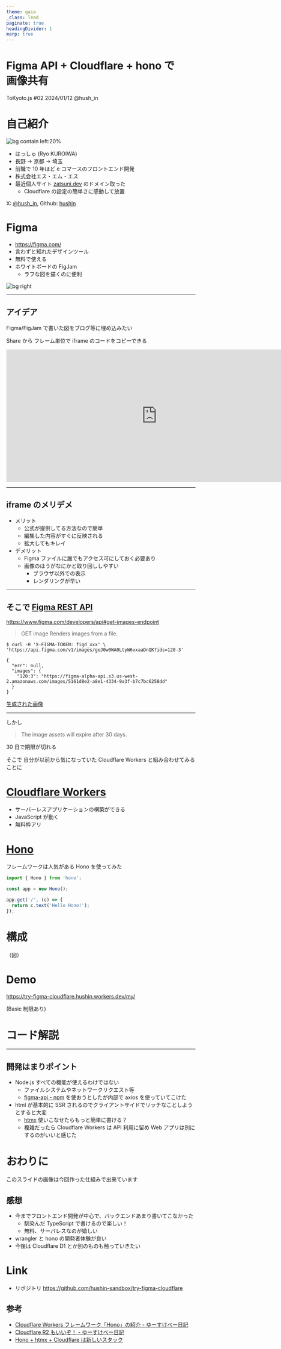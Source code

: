 ```yaml
---
theme: gaia
_class: lead
paginate: true
headingDivider: 1
marp: true
---
```


# Figma API + Cloudflare + hono で<br>画像共有

ToKyoto.js #02
2024/01/12
@hush_in

# 自己紹介

![bg contain left:20%](https://try-figma-cloudflare.hushin.workers.dev/c1a9eb84-3d99-4991-a08c-210bfe85a021.png)

- はっしゅ (Ryo KUROIWA)
- 長野 → 京都 → 埼玉
- 前職で 10 年ほど e コマースのフロントエンド開発
- 株式会社エス・エム・エス
- 最近個人サイト [zatsuni.dev](https://zatsuni.dev/) のドメイン取った
  - Cloudflare の設定の簡単さに感動して放置

X: [@hush_in](https://github.com/hushin), Github: [hushin](https://github.com/hushin)

# Figma

- https://figma.com/
- 言わずと知れたデザインツール
- 無料で使える
- ホワイトボードの FigJam
  - ラフな図を描くのに便利

![bg right](https://try-figma-cloudflare.hushin.workers.dev/19511fb0-e380-43b7-b5fe-53a780706c41.png)

---

## アイデア

Figma/FigJam で書いた図をブログ等に埋め込みたい

Share から フレーム単位で iframe のコードをコピーできる

<iframe style="border: 1px solid rgba(0, 0, 0, 0.1);" width="800" height="350" src="https://www.figma.com/embed?embed_host=share&url=https%3A%2F%2Fwww.figma.com%2Ffile%2FgeJ0w0WA0LtyW6vxaaDnQK%2FGoogle-Material-Design%3Ftype%3Ddesign%26node-id%3D120%253A3%26mode%3Ddesign%26t%3DnDLSEYeaTlt45wA2-1" allowfullscreen></iframe>

---

## iframe のメリデメ

- メリット
  - 公式が提供してる方法なので簡単
  - 編集した内容がすぐに反映される
  - 拡大してもキレイ
- デメリット
  - Figma ファイルに誰でもアクセス可にしておく必要あり
  - 画像のほうがなにかと取り回ししやすい
    - ブラウザ以外での表示
    - レンダリングが早い

---

## そこで [Figma REST API](https://www.figma.com/developers/api)

https://www.figma.com/developers/api#get-images-endpoint

> GET image
> Renders images from a file.

```
$ curl -H 'X-FIGMA-TOKEN: figd_xxx' \
'https://api.figma.com/v1/images/geJ0w0WA0LtyW6vxaaDnQK?ids=120-3'

{
  "err": null,
  "images": {
    "120:3": "https://figma-alpha-api.s3.us-west-2.amazonaws.com/images/5161d8e2-a8e1-4334-9a3f-b7c7bc6258dd"
  }
}
```

[生成された画像](https://figma-alpha-api.s3.us-west-2.amazonaws.com/images/5161d8e2-a8e1-4334-9a3f-b7c7bc6258dd)

---

しかし

> The image assets will expire after 30 days.

30 日で期限が切れる

そこで 自分が以前から気になっていた Cloudflare Workers と組み合わせてみることに

# [Cloudflare Workers](https://www.cloudflare.com/ja-jp/developer-platform/workers/)

- サーバーレスアプリケーションの構築ができる
- JavaScript が動く
- 無料枠アリ

# [Hono](https://hono.dev/)

フレームワークは人気がある Hono を使ってみた

```TypeScript
import { Hono } from 'hono';

const app = new Hono();

app.get('/', (c) => {
  return c.text('Hello Hono!');
});
```

# 構成

（図）

# Demo

https://try-figma-cloudflare.hushin.workers.dev/my/

(Basic 制限あり)

# コード解説

---

## 開発はまりポイント

- Node.js すべての機能が使えるわけではない
  - ファイルシステムやネットワークリクエスト等
  - [figma-api - npm](https://www.npmjs.com/package/figma-api) を使おうとしたが内部で axios を使っていてこけた
- html が基本的に SSR されるのでクライアントサイドでリッチなことしようとすると大変
  - [htmx](https://htmx.org/) 使いこなせたらもっと簡単に書ける？
  - 複雑だったら Cloudflare Workers は API 利用に留め Web アプリは別にするのがいいと感じた

# おわりに

このスライドの画像は今回作った仕組みで出来ています

## 感想

- 今までフロントエンド開発が中心で、バックエンドあまり書いてこなかった
  - 馴染んだ TypeScript で書けるので楽しい！
  - 無料、サーバレスなのが嬉しい
- wrangler と hono の開発者体験が良い
- 今後は Cloudflare D1 とか別のものも触っていきたい

# Link

- リポジトリ https://github.com/hushin-sandbox/try-figma-cloudflare

## 参考

- [Cloudflare Workers フレームワーク「Hono」の紹介 - ゆーすけべー日記](https://yusukebe.com/posts/2022/hono-40-things/)
- [Cloudflare R2 もいいぞ！ - ゆーすけべー日記](https://yusukebe.com/posts/2022/r2-beta/)
- [Hono + htmx + Cloudflare は新しいスタック](https://zenn.dev/yusukebe/articles/e8ff26c8507799)
